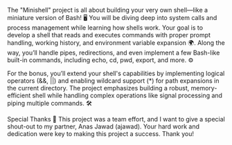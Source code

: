The "Minishell" project is all about building your very own shell—like a miniature version of Bash! 🖥️ You will be diving deep into system calls and process management while learning how shells work. Your goal is to develop a shell that reads and executes commands with proper prompt handling, working history, and environment variable expansion 🌍. Along the way, you’ll handle pipes, redirections, and even implement a few Bash-like built-in commands, including echo, cd, pwd, export, and more. ⚙️


For the bonus, you’ll extend your shell's capabilities by implementing logical operators (&&, ||) and enabling wildcard support (*) for path expansions in the current directory. The project emphasizes building a robust, memory-efficient shell while handling complex operations like signal processing and piping multiple commands. 🛠️


Special Thanks 🙌
This project was a team effort, and I want to give a special shout-out to my partner, Anas Jawad (ajawad). Your hard work and dedication were key to making this project a success. Thank you!
